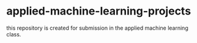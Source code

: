 # applied-machine-learning-projects
this repository is created for submission in the applied machine learning class.
